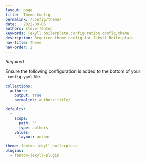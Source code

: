 ```yaml
---
layout: page
title:  Theme Config
permalink: /config/theme/
date:   2022-09-06
authors: steve-fenton
keywords: jekyll boilerplate,configuration,config,theme
description: Required theme config for Jekyll Boilerplate
nav-title: Theme
nav-order: 2
---
```


*Required*

Ensure the following configuration is added to the bottom of your `_config.yaml` file.

```yaml
collections:
  authors:
    output: true
    permalink: author/:title/

defaults:
  -
    scope:
      path: ''
      type: authors
    values:
      layout: author

theme: fenton-jekyll-boilerplate
plugins:
  - fenton-jekyll-plugin
```
